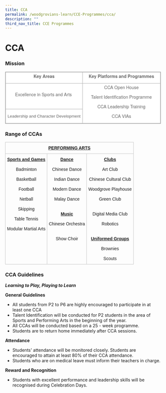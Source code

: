 ```yaml
---
title: CCA
permalink: /woodgrovians-learn/CCE-Programmes/cca/
description: ""
third_nav_title: CCE Programmes
---
```

# **CCA**
### Mission


<table class="iveo_table ives_tab_simple3" style="margin: 0px; outline: 0px; padding: 0px; border-collapse: collapse; border: 1px solid rgb(170, 170, 170); color: rgb(103, 103, 103); font-family: &quot;Helvetica Neue&quot;, Helvetica, Arial, sans-serif; font-size: 14px; font-style: normal; font-variant-ligatures: normal; font-variant-caps: normal; font-weight: 400; letter-spacing: normal; orphans: 2; text-align: left; text-transform: none; white-space: normal; widows: 2; word-spacing: 0px; -webkit-text-stroke-width: 0px; background-color: rgb(255, 255, 255); text-decoration-thickness: initial; text-decoration-style: initial; text-decoration-color: initial;"><tbody class="" style="margin: 0px; outline: 0px; padding: 0px;"><tr class="" style="margin: 0px; outline: 0px; padding: 0px;"><td width="353" class="" style="margin: 0px; outline: 0px; padding: 2px; text-align: center; border: 1px solid rgb(170, 170, 170);"><p class="" align="center" style="margin: 0px 0px 10px; outline: 0px; padding: 0px; line-height: 21px !important; color: rgb(103, 103, 103); font-family: &quot;Helvetica Neue&quot;, Helvetica, Arial, sans-serif; font-size: 14px;"><span class="" style="margin: 0px; outline: 0px; padding: 0px;"><b style="margin: 0px; outline: 0px; padding: 0px;">Key Areas</b></span></p></td><td width="354" class="" style="margin: 0px; outline: 0px; padding: 2px; text-align: center; border: 1px solid rgb(170, 170, 170);"><p class="" align="center" style="margin: 0px 0px 10px; outline: 0px; padding: 0px; line-height: 21px !important; color: rgb(103, 103, 103); font-family: &quot;Helvetica Neue&quot;, Helvetica, Arial, sans-serif; font-size: 14px;"><span class="" style="margin: 0px; outline: 0px; padding: 0px;"><b style="margin: 0px; outline: 0px; padding: 0px;">Key Platforms and Programmes</b></span></p></td></tr><tr class="" style="margin: 0px; outline: 0px; padding: 0px;"><td width="353" class="" style="margin: 0px; outline: 0px; padding: 2px; text-align: center; border: 1px solid rgb(170, 170, 170);"><p class="" align="center" style="margin: 0px 0px 10px; outline: 0px; padding: 0px; line-height: 21px !important; color: rgb(103, 103, 103); font-family: &quot;Helvetica Neue&quot;, Helvetica, Arial, sans-serif; font-size: 14px;"><span class="" style="margin: 0px; outline: 0px; padding: 0px;">Excellence in Sports and Arts</span><span style="margin: 0px; outline: 0px; padding: 0px; background-color: initial;">&nbsp;</span></p></td><td width="354" rowspan="2" class="" style="margin: 0px; outline: 0px; padding: 2px; text-align: center; border: 1px solid rgb(170, 170, 170);"><p class="" align="center" style="margin: 0px 0px 10px; outline: 0px; padding: 0px; line-height: 21px !important; color: rgb(103, 103, 103); font-family: &quot;Helvetica Neue&quot;, Helvetica, Arial, sans-serif; font-size: 14px;"><span class="" style="margin: 0px; outline: 0px; padding: 0px;">CCA Open House</span></p><p class="" align="center" style="margin: 0px 0px 10px; outline: 0px; padding: 0px; line-height: 21px !important; color: rgb(103, 103, 103); font-family: &quot;Helvetica Neue&quot;, Helvetica, Arial, sans-serif; font-size: 14px;"><span class="" style="margin: 0px; outline: 0px; padding: 0px;">Talent Identification Programme</span></p><p class="" align="center" style="margin: 0px 0px 10px; outline: 0px; padding: 0px; line-height: 21px !important; color: rgb(103, 103, 103); font-family: &quot;Helvetica Neue&quot;, Helvetica, Arial, sans-serif; font-size: 14px;"><span class="" style="margin: 0px; outline: 0px; padding: 0px;">CCA Leadership Training </span></p><p class="" align="center" style="margin: 0px 0px 10px; outline: 0px; padding: 0px; line-height: 21px !important; color: rgb(103, 103, 103); font-family: &quot;Helvetica Neue&quot;, Helvetica, Arial, sans-serif; font-size: 14px;"><span class="" style="margin: 0px; outline: 0px; padding: 0px;"></span></p><p class="" align="center" style="margin: 0px 0px 10px; outline: 0px; padding: 0px; line-height: 21px !important; color: rgb(103, 103, 103); font-family: &quot;Helvetica Neue&quot;, Helvetica, Arial, sans-serif; font-size: 14px;"><span class="" style="margin: 0px; outline: 0px; padding: 0px;">CCA VIAs</span></p></td></tr><tr class="" style="margin: 0px; outline: 0px; padding: 0px;"><td class="" style="margin: 0px; outline: 0px; padding: 2px; text-align: center; border: 1px solid rgb(170, 170, 170);"><span style="margin: 0px; outline: 0px; padding: 0px; font-family: Arial, sans-serif; font-size: 13.3333px; text-align: left;">Leadership and Character Development</span></td></tr></tbody></table>



### Range of CCAs


<table style="border-collapse:collapse;border-spacing:0" class="tg"><thead><tr><th style="border-color:#c0c0c0;border-style:solid;border-width:1px;font-family:Arial, sans-serif;font-size:14px;font-weight:bold;overflow:hidden;padding:10px 5px;text-align:center;text-decoration:underline;vertical-align:top;word-break:normal" colspan="3">PERFORMING ARTS</th></tr></thead><tbody><tr><td style="border-color:#c0c0c0;border-style:solid;border-width:1px;font-family:Arial, sans-serif;font-size:14px;overflow:hidden;padding:10px 5px;text-align:center;vertical-align:top;word-break:normal"><span style="font-weight:bold;text-decoration:underline">Sports and Games</span><br><br>Badminton<br><br>Basketball<br><br>Football<br><br>Netball<br><br>Skipping<br><br>Table Tennis<br><br>Modular Martial Arts<br><br><br><br><br></td><td style="border-color:#c0c0c0;border-style:solid;border-width:1px;font-family:Arial, sans-serif;font-size:14px;overflow:hidden;padding:10px 5px;text-align:center;vertical-align:top;word-break:normal"><span style="font-weight:bold;text-decoration:underline">Dance</span><br><br>Chinese Dance<br><br>Indian Dance<br><br>Modern Dance<br><br>Malay Dance<br> <br><br><span style="font-weight:bold;text-decoration:underline">Music</span><br><br>Chinese Orchestra<br><br><br>Show Choir</td><td style="border-color:#c0c0c0;border-style:solid;border-width:1px;font-family:Arial, sans-serif;font-size:14px;overflow:hidden;padding:10px 5px;text-align:center;vertical-align:top;word-break:normal"><span style="font-weight:bold;text-decoration:underline">Clubs</span><br><br>Art Club<br><br>Chinese Cultural Club<br><br>Woodgrove Playhouse<br><br>Green Club <br><br><br>Digital Media Club<br><br>Robotics<br> <br> <br><span style="font-weight:bold;text-decoration:underline">Uniformed Groups</span><br><br>Brownies<br><br>Scouts</td></tr></tbody></table>





### CCA Guidelines

**_Learning to Play, Playing to Learn_**

**General Guidelines**

*   All students from P2 to P6 are highly encouraged to participate in at least one CCA
*   Talent Identification will be conducted for P2 students in the area of Sports and Performing Arts in the beginning of the year.
*   All CCAs will be conducted based on a 25 - week programme.
*   Students are to return home immediately after CCA sessions.

**Attendance**

*   Students' attendance will be monitored closely.  Students are encouraged to attain at least 80% of their CCA attendance.
*   Students who are on medical leave must inform their teachers in charge.

**Reward and Recognition**

*   Students with excellent performance and leadership skills will be recognised during Celebration Days.